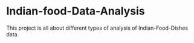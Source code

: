 # Indian-food-Data-Analysis
This project is all about different types of analysis of Indian-Food-Dishes data.
